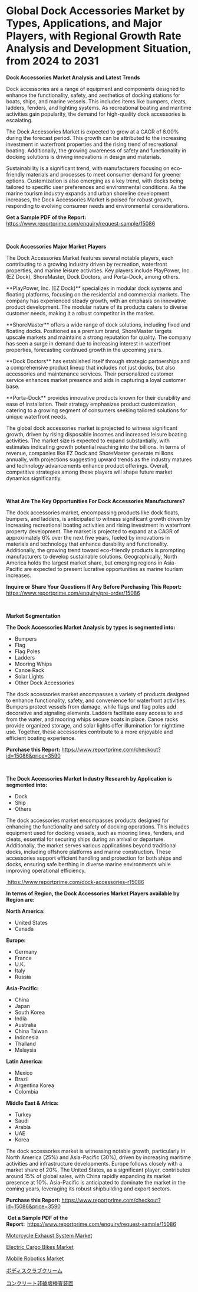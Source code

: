 <p><h1>Global Dock Accessories Market by Types, Applications, and Major Players, with Regional Growth Rate Analysis and Development Situation, from 2024 to 2031</h1></p><p><strong>Dock Accessories Market Analysis and Latest Trends</strong></p>
<p><p>Dock accessories are a range of equipment and components designed to enhance the functionality, safety, and aesthetics of docking stations for boats, ships, and marine vessels. This includes items like bumpers, cleats, ladders, fenders, and lighting systems. As recreational boating and maritime activities gain popularity, the demand for high-quality dock accessories is escalating.</p><p>The Dock Accessories Market is expected to grow at a CAGR of 8.00% during the forecast period. This growth can be attributed to the increasing investment in waterfront properties and the rising trend of recreational boating. Additionally, the growing awareness of safety and functionality in docking solutions is driving innovations in design and materials. </p><p>Sustainability is a significant trend, with manufacturers focusing on eco-friendly materials and processes to meet consumer demand for greener options. Customization is also emerging as a key trend, with docks being tailored to specific user preferences and environmental conditions. As the marine tourism industry expands and urban shoreline development increases, the Dock Accessories Market is poised for robust growth, responding to evolving consumer needs and environmental considerations.</p></p>
<p><strong>Get a Sample PDF of the Report:&nbsp;</strong> <a href="https://www.reportprime.com/enquiry/request-sample/15086">https://www.reportprime.com/enquiry/request-sample/15086</a></p>
<p>&nbsp;</p>
<p><strong>Dock Accessories Major Market Players</strong></p>
<p><p>The Dock Accessories Market features several notable players, each contributing to a growing industry driven by recreation, waterfront properties, and marine leisure activities. Key players include PlayPower, Inc. (EZ Dock), ShoreMaster, Dock Doctors, and Porta-Dock, among others.</p><p>**PlayPower, Inc. (EZ Dock)** specializes in modular dock systems and floating platforms, focusing on the residential and commercial markets. The company has experienced steady growth, with an emphasis on innovative product development. The modular nature of its products caters to diverse customer needs, making it a robust competitor in the market. </p><p>**ShoreMaster** offers a wide range of dock solutions, including fixed and floating docks. Positioned as a premium brand, ShoreMaster targets upscale markets and maintains a strong reputation for quality. The company has seen a surge in demand due to increasing interest in waterfront properties, forecasting continued growth in the upcoming years.</p><p>**Dock Doctors** has established itself through strategic partnerships and a comprehensive product lineup that includes not just docks, but also accessories and maintenance services. Their personalized customer service enhances market presence and aids in capturing a loyal customer base.</p><p>**Porta-Dock** provides innovative products known for their durability and ease of installation. Their strategy emphasizes product customization, catering to a growing segment of consumers seeking tailored solutions for unique waterfront needs.</p><p>The global dock accessories market is projected to witness significant growth, driven by rising disposable incomes and increased leisure boating activities. The market size is expected to expand substantially, with estimates indicating growth potential reaching into the billions. In terms of revenue, companies like EZ Dock and ShoreMaster generate millions annually, with projections suggesting upward trends as the industry matures and technology advancements enhance product offerings. Overall, competitive strategies among these players will shape future market dynamics significantly.</p></p>
<p>&nbsp;</p>
<p><strong>What Are The Key Opportunities For Dock Accessories Manufacturers?</strong></p>
<p><p>The dock accessories market, encompassing products like dock floats, bumpers, and ladders, is anticipated to witness significant growth driven by increasing recreational boating activities and rising investment in waterfront property development. The market is projected to expand at a CAGR of approximately 6% over the next five years, fueled by innovations in materials and technology that enhance durability and functionality. Additionally, the growing trend toward eco-friendly products is prompting manufacturers to develop sustainable solutions. Geographically, North America holds the largest market share, but emerging regions in Asia-Pacific are expected to present lucrative opportunities as marine tourism increases.</p></p>
<p><strong>Inquire or Share Your Questions If Any Before Purchasing This Report:</strong> <a href="https://www.reportprime.com/enquiry/pre-order/15086">https://www.reportprime.com/enquiry/pre-order/15086</a></p>
<p>&nbsp;</p>
<p><strong>Market Segmentation</strong></p>
<p><strong>The Dock Accessories Market Analysis by types is segmented into:</strong></p>
<p><ul><li>Bumpers</li><li>Flag</li><li>Flag Poles</li><li>Ladders</li><li>Mooring Whips</li><li>Canoe Rack</li><li>Solar Lights</li><li>Other Dock Accessories</li></ul></p>
<p><p>The dock accessories market encompasses a variety of products designed to enhance functionality, safety, and convenience for waterfront activities. Bumpers protect vessels from damage, while flags and flag poles add decorative and signaling elements. Ladders facilitate easy access to and from the water, and mooring whips secure boats in place. Canoe racks provide organized storage, and solar lights offer illumination for nighttime use. Together, these accessories contribute to a more enjoyable and efficient boating experience.</p></p>
<p><strong>Purchase this Report:&nbsp;</strong><a href="https://www.reportprime.com/checkout?id=15086&price=3590">https://www.reportprime.com/checkout?id=15086&price=3590</a></p>
<p>&nbsp;</p>
<p><strong>The Dock Accessories Market Industry Research by Application is segmented into:</strong></p>
<p><ul><li>Dock</li><li>Ship</li><li>Others</li></ul></p>
<p><p>The dock accessories market encompasses products designed for enhancing the functionality and safety of docking operations. This includes equipment used for docking vessels, such as mooring lines, fenders, and cleats, essential for securing ships during an arrival or departure. Additionally, the market serves various applications beyond traditional docks, including offshore platforms and marine construction. These accessories support efficient handling and protection for both ships and docks, ensuring safe berthing in diverse marine environments while improving operational efficiency.</p></p>
<p><a href="https://www.reportprime.com/dock-accessories-r15086">&nbsp;https://www.reportprime.com/dock-accessories-r15086</a></p>
<p><strong>In terms of Region, the Dock Accessories Market Players available by Region are:</strong></p>
<p>
    <p> <strong> North America: </strong>
        <ul>
            <li>United States</li>
            <li>Canada</li>
        </ul>
        </p> 
    <p> <strong> Europe: </strong>
        <ul>
            <li>Germany</li>
            <li>France</li>
            <li>U.K.</li>
            <li>Italy</li>
            <li>Russia</li>
        </ul>
        </p> 
    <p> <strong> Asia-Pacific: </strong>
        <ul>
            <li>China</li>
            <li>Japan</li>
            <li>South Korea</li>
            <li>India</li>
            <li>Australia</li>
            <li>China Taiwan</li>
            <li>Indonesia</li>
            <li>Thailand</li>
            <li>Malaysia</li>
        </ul>
        </p> 
    <p> <strong> Latin America: </strong>
        <ul>
            <li>Mexico</li>
            <li>Brazil</li>
            <li>Argentina Korea</li>
            <li>Colombia</li>
        </ul>
        </p> 
    <p> <strong> Middle East & Africa: </strong>
        <ul>
            <li>Turkey</li>
            <li>Saudi</li>
            <li>Arabia</li>
            <li>UAE</li>
            <li>Korea</li>
        </ul>
    </p>
    </p>
<p><p>The dock accessories market is witnessing notable growth, particularly in North America (25%) and Asia-Pacific (30%), driven by increasing maritime activities and infrastructure developments. Europe follows closely with a market share of 20%. The United States, as a significant player, contributes around 15% of global sales, with China rapidly expanding its market presence at 10%. Asia-Pacific is anticipated to dominate the market in the coming years, leveraging its robust shipbuilding and export sectors.</p></p>
<p><strong>Purchase this Report: </strong><a href="https://www.reportprime.com/checkout?id=15086&price=3590">https://www.reportprime.com/checkout?id=15086&price=3590</a></p>
<p>&nbsp;<strong>Get a Sample PDF of the Report:&nbsp;&nbsp;</strong><a href="https://www.reportprime.com/enquiry/request-sample/15086">https://www.reportprime.com/enquiry/request-sample/15086</a></p>
<p><strong></strong></p>
<p><p><a href="https://medium.com/@charityrice64/the-global-motorcycle-exhaust-system-market-is-a-dynamic-and-growing-industry-d0a092ae00fb">Motorcycle Exhaust System Market</a></p><p><a href="https://issuu.com/reportprime-2/docs/electric-cargo-bikes-market-size-20_c280f534356c45">Electric Cargo Bikes Market</a></p><p><a href="https://www.linkedin.com/pulse/mobile-robotics-market-overview-regional-outlook-competitive-qspdc?trackingId=tfWJ45gtRNuGVhj73Tu8QQ%3D%3D">Mobile Robotics Market</a></p><p><a href="https://medium.com/@vadkqfca47/body-scrubbing-cream-market-%E3%81%AF-%E3%82%B3%E3%82%B9%E3%83%88%E7%AE%A1%E7%90%86%E3%81%A8%E5%8A%B9%E7%8E%87%E5%90%91%E4%B8%8A%E3%82%92%E5%84%AA%E5%85%88%E3%81%97%E3%81%BE%E3%81%99-%E3%81%95%E3%82%89%E3%81%AB-%E5%A0%B1%E5%91%8A%E6%9B%B8%E3%81%AF%E5%B8%82%E5%A0%B4%E3%81%AE%E9%9C%80%E8%A6%81%E9%9D%A2%E3%81%A8%E4%BE%9B%E7%B5%A6%E9%9D%A2%E3%81%AE%E4%B8%A1%E6%96%B9%E3%82%92%E3%82%AB%E3%83%90%E3%83%BC%E3%81%97%E3%81%A6%E3%81%84%E3%81%BE%E3%81%99-body-scrubbing-7310b37e11b5">ボディスクラブクリーム</a></p><p><a href="https://medium.com/@felicidadbucar3s/concrete-non-destructive-testing-equipment-11d873fd3828">コンクリート非破壊検査装置</a></p></p>